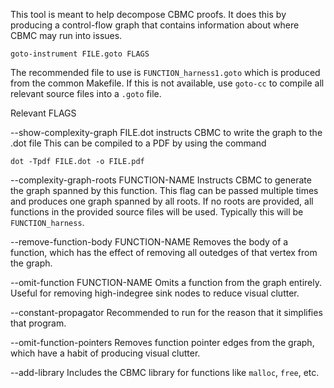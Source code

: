 
This tool is meant to help decompose CBMC proofs.
It does this by producing a control-flow graph that contains information about where CBMC may run into issues.

```
goto-instrument FILE.goto FLAGS
```

The recommended file to use is `FUNCTION_harness1.goto` which is produced from the common Makefile. If this is not available, use `goto-cc` to compile all relevant source files into a `.goto` file.


Relevant FLAGS

  --show-complexity-graph FILE.dot
  instructs CBMC to write the graph to the .dot file
  This can be compiled to a PDF by using the command
  ```
  dot -Tpdf FILE.dot -o FILE.pdf
  ```


  --complexity-graph-roots FUNCTION-NAME
  Instructs CBMC to generate the graph spanned by this function. This flag can be passed multiple times and produces one graph spanned by all roots. If no roots are provided, all functions in the provided source files will be used.
  Typically this will be `FUNCTION_harness`.


  --remove-function-body FUNCTION-NAME
  Removes the body of a function, which has the effect of removing all outedges of that vertex from the graph.


  --omit-function FUNCTION-NAME
  Omits a function from the graph entirely. Useful for removing high-indegree sink nodes to reduce visual clutter.


  --constant-propagator
  Recommended to run for the reason that it simplifies that program.


  --omit-function-pointers
  Removes function pointer edges from the graph, which have a habit of producing visual clutter.


  --add-library
  Includes the CBMC library for functions like `malloc`, `free`, etc.


